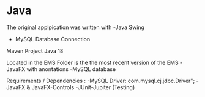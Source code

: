 # Java

The original applpication was written with 
-Java Swing 
- MySQL Database Connection

Maven Project 
Java 18


Located in the EMS Folder is the the most recent version of the EMS
-JavaFX with anontations 
-MySQL database

Requirements / Dependencies : 
-MySQL Driver: com.mysql.cj.jdbc.Driver";
-JavaFX & JavaFX-Controls
-JUnit-Jupiter (Testing)

